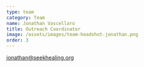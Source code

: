 ```yaml
---
type: team
category: Team
name: Jonathan Vascellaro
title: Outreach Coordinator
image: /assets/images/team-headshot-jonathan.png
order: 3
---
```


<jonathan@seekhealing.org>